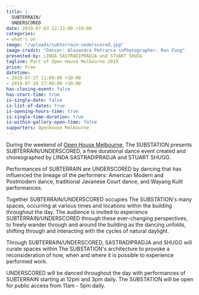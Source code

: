 ```yaml
---
title: |-
  SUBTERRAIN/
  UNDERSCORED
date: 2019-07-03 12:23:00 +10:00
categories:
- what's on
image: "/uploads/subterrain-underscored.jpg"
image-credit: "Dancer: Alexandra Petrarca \nPhotographer: Ron Fung"
presented-by: LINDA SASTRADIPRADJA and STUART SHUGG
tagline: Part of Open House Melbourne 2019
price: Free
datetime:
- 2019-07-27 11:00:00 +10:00
- 2019-07-28 17:00:00 +10:00
has-closing-event: false
has-start-time: true
is-single-date: false
is-list-of-dates: true
is-opening-hours-time: true
is-single-time-duration: true
is-within-gallery-open-time: false
supporters: Openhouse Melbourne
---
```


During the weekend of [Open House Melbourne](https://www.openhousemelbourne.org/melbourne/the-weekend-july-2019/), The SUBSTATION presents SUBTERRAIN/UNDERSCORED, a free durational dance event created and choreographed by LINDA SASTRADIPRADJA and STUART SHUGG. 

Performances of SUBTERRAIN are UNDERSCORED by dancing that has influenced the lineage of the performers: American Modern and Postmodern dance, traditional Javanese Court dance, and Wayang Kulit performances.

Together SUBTERRAIN/UNDERSCORED occupies The SUBSTATION's many spaces, occurring at various times and locations within the building throughout the day. The audience is invited to experience SUBTERRAIN/UNDERSCORED through these ever-changing perspectives, to freely wander through and around the building as the dancing unfolds, shifting through and interacting with the cycles of natural daylight.

Through SUBTERRAIN/UNDERSCORED, SASTRADIPRADJA and  SHUGG will curate spaces within The SUBSTATION's architecture to provoke a reconsideration of how, when and where it is possible to experience performed work.

UNDERSCORED will be danced throughout the day with performances of SUBTERRAIN starting at 12pm and 3pm daily.
The SUBSTATION will be open for public access from 11am - 5pm daily. 